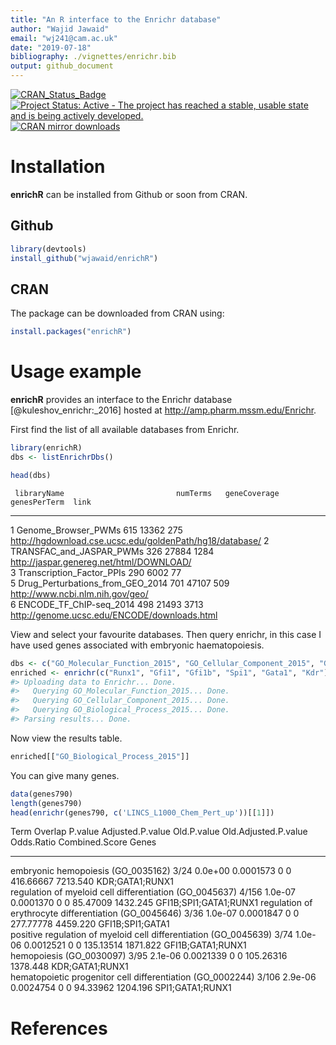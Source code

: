 ```yaml
---
title: "An R interface to the Enrichr database"
author: "Wajid Jawaid"
email: "wj241@cam.ac.uk"
date: "2019-07-18"
bibliography: ./vignettes/enrichr.bib
output: github_document
---
```


<!-- README.md is generated from README.Rmd. Please edit that file -->



[![CRAN_Status_Badge](http://www.r-pkg.org/badges/version/enrichR)](https://cran.r-project.org/package=enrichR)
[![Project Status: Active - The project has reached a stable, usable state and is being actively developed.](http://www.repostatus.org/badges/latest/active.svg)](http://www.repostatus.org/#active)
[![CRAN mirror downloads](http://cranlogs.r-pkg.org/badges/enrichR)](https://cran.r-project.org/package=enrichR/)

# Installation

**enrichR** can be installed from Github or soon from CRAN.

## Github


```r
library(devtools)
install_github("wjawaid/enrichR")
```

## CRAN

The package can be downloaded from CRAN using:


```r
install.packages("enrichR")
```

# Usage example

**enrichR** provides an interface to the Enrichr database [@kuleshov_enrichr:_2016] hosted at http://amp.pharm.mssm.edu/Enrichr.  

First find the list of all available databases from Enrichr.


```r
library(enrichR)
dbs <- listEnrichrDbs()
```


```r
head(dbs)
```


     libraryName                         numTerms   geneCoverage   genesPerTerm  link                                                     
---  ---------------------------------  ---------  -------------  -------------  ---------------------------------------------------------
1    Genome_Browser_PWMs                      615          13362            275  http://hgdownload.cse.ucsc.edu/goldenPath/hg18/database/ 
2    TRANSFAC_and_JASPAR_PWMs                 326          27884           1284  http://jaspar.genereg.net/html/DOWNLOAD/                 
3    Transcription_Factor_PPIs                290           6002             77                                                           
5    Drug_Perturbations_from_GEO_2014         701          47107            509  http://www.ncbi.nlm.nih.gov/geo/                         
6    ENCODE_TF_ChIP-seq_2014                  498          21493           3713  http://genome.ucsc.edu/ENCODE/downloads.html             

View and select your favourite databases. Then query enrichr, in this case I have used genes associated with embryonic haematopoiesis.


```r
dbs <- c("GO_Molecular_Function_2015", "GO_Cellular_Component_2015", "GO_Biological_Process_2015")
enriched <- enrichr(c("Runx1", "Gfi1", "Gfi1b", "Spi1", "Gata1", "Kdr"), dbs)
#> Uploading data to Enrichr... Done.
#>   Querying GO_Molecular_Function_2015... Done.
#>   Querying GO_Cellular_Component_2015... Done.
#>   Querying GO_Biological_Process_2015... Done.
#> Parsing results... Done.
```

Now view the results table.


```r
enriched[["GO_Biological_Process_2015"]]
```

You can give many genes.

```r
data(genes790)
length(genes790)
head(enrichr(genes790, c('LINCS_L1000_Chem_Pert_up'))[[1]])
```


Term                                                               Overlap    P.value   Adjusted.P.value   Old.P.value   Old.Adjusted.P.value   Odds.Ratio   Combined.Score  Genes                  
-----------------------------------------------------------------  --------  --------  -----------------  ------------  ---------------------  -----------  ---------------  -----------------------
embryonic hemopoiesis (GO_0035162)                                 3/24       0.0e+00          0.0001573             0                      0    416.66667         7213.540  KDR;GATA1;RUNX1        
regulation of myeloid cell differentiation (GO_0045637)            4/156      1.0e-07          0.0001370             0                      0     85.47009         1432.245  GFI1B;SPI1;GATA1;RUNX1 
regulation of erythrocyte differentiation (GO_0045646)             3/36       1.0e-07          0.0001847             0                      0    277.77778         4459.220  GFI1B;SPI1;GATA1       
positive regulation of myeloid cell differentiation (GO_0045639)   3/74       1.0e-06          0.0012521             0                      0    135.13514         1871.822  GFI1B;GATA1;RUNX1      
hemopoiesis (GO_0030097)                                           3/95       2.1e-06          0.0021339             0                      0    105.26316         1378.448  KDR;GATA1;RUNX1        
hematopoietic progenitor cell differentiation (GO_0002244)         3/106      2.9e-06          0.0024754             0                      0     94.33962         1204.196  SPI1;GATA1;RUNX1       

# References
